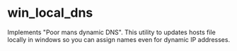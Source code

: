 # win_local_dns
Implements "Poor mans dynamic DNS". This utility to updates hosts file locally in windows so you can assign names even for dynamic IP addresses.

